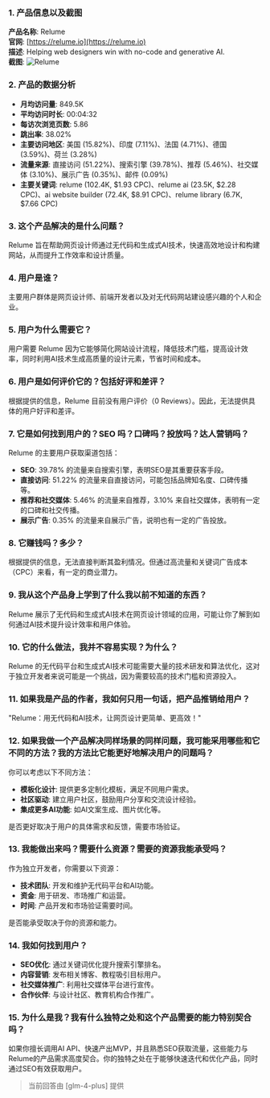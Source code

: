 ### 1. 产品信息以及截图

**产品名称**: Relume  
**官网**: [https://relume.io](https://relume.io)  
**描述**: Helping web designers win with no-code and generative AI.  
**截图**: ![Relume](https://cdn-images.toolify.ai/170349882233862865.jpg)

### 2. 产品的数据分析

- **月均访问量**: 849.5K
- **平均访问时长**: 00:04:32
- **每访次浏览页数**: 5.86
- **跳出率**: 38.02%
- **主要访问地区**: 美国 (15.82%)、印度 (7.11%)、法国 (4.71%)、德国 (3.59%)、荷兰 (3.28%)
- **流量来源**: 直接访问 (51.22%)、搜索引擎 (39.78%)、推荐 (5.46%)、社交媒体 (3.10%)、展示广告 (0.35%)、邮件 (0.09%)
- **主要关键词**: relume (102.4K, $1.93 CPC)、relume ai (23.5K, $2.28 CPC)、ai website builder (72.4K, $8.91 CPC)、relume library (6.7K, $7.66 CPC)

### 3. 这个产品解决的是什么问题？

Relume 旨在帮助网页设计师通过无代码和生成式AI技术，快速高效地设计和构建网站，从而提升工作效率和设计质量。

### 4. 用户是谁？

主要用户群体是网页设计师、前端开发者以及对无代码网站建设感兴趣的个人和企业。

### 5. 用户为什么需要它？

用户需要 Relume 因为它能够简化网站设计流程，降低技术门槛，提高设计效率，同时利用AI技术生成高质量的设计元素，节省时间和成本。

### 6. 用户是如何评价它的？包括好评和差评？

根据提供的信息，Relume 目前没有用户评价（0 Reviews）。因此，无法提供具体的用户好评和差评。

### 7. 它是如何找到用户的？SEO 吗？口碑吗？投放吗？达人营销吗？

Relume 的主要用户获取渠道包括：
- **SEO**: 39.78% 的流量来自搜索引擎，表明SEO是其重要获客手段。
- **直接访问**: 51.22% 的流量来自直接访问，可能包括品牌知名度、口碑传播等。
- **推荐和社交媒体**: 5.46% 的流量来自推荐，3.10% 来自社交媒体，表明有一定的口碑和社交传播。
- **展示广告**: 0.35% 的流量来自展示广告，说明也有一定的广告投放。

### 8. 它赚钱吗？多少？

根据提供的信息，无法直接判断其盈利情况。但通过高流量和关键词广告成本（CPC）来看，有一定的商业潜力。

### 9. 我从这个产品身上学到了什么我以前不知道的东西？

Relume 展示了无代码和生成式AI技术在网页设计领域的应用，可能让你了解到如何通过AI技术提升设计效率和用户体验。

### 10. 它的什么做法，我并不容易实现？为什么？

Relume 的无代码平台和生成式AI技术可能需要大量的技术研发和算法优化，这对于独立开发者来说可能是一个挑战，因为需要较高的技术门槛和资源投入。

### 11. 如果我是产品的作者，我如何只用一句话，把产品推销给用户？

"Relume：用无代码和AI技术，让网页设计更简单、更高效！"

### 12. 如果我做一个产品解决同样场景的同样问题，我可能采用哪些和它不同的方法？我的方法比它能更好地解决用户的问题吗？

你可以考虑以下不同方法：
- **模板化设计**: 提供更多定制化模板，满足不同用户需求。
- **社区驱动**: 建立用户社区，鼓励用户分享和交流设计经验。
- **集成更多AI功能**: 如AI文案生成、图片优化等。

是否更好取决于用户的具体需求和反馈，需要市场验证。

### 13. 我能做出来吗？需要什么资源？需要的资源我能承受吗？

作为独立开发者，你需要以下资源：
- **技术团队**: 开发和维护无代码平台和AI功能。
- **资金**: 用于研发、市场推广和运营。
- **时间**: 产品开发和市场验证需要时间。

是否能承受取决于你的资源和能力。

### 14. 我如何找到用户？

- **SEO优化**: 通过关键词优化提升搜索引擎排名。
- **内容营销**: 发布相关博客、教程吸引目标用户。
- **社交媒体推广**: 利用社交媒体平台进行宣传。
- **合作伙伴**: 与设计社区、教育机构合作推广。

### 15. 为什么是我？我有什么独特之处和这个产品需要的能力特别契合吗？

如果你擅长调用AI API、快速产出MVP，并且熟悉SEO获取流量，这些能力与Relume的产品需求高度契合。你的独特之处在于能够快速迭代和优化产品，同时通过SEO有效获取用户。

> 当前回答由 [glm-4-plus] 提供